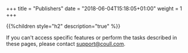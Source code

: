 +++
title = "Publishers"
date = "2018-06-04T15:18:05+01:00"
weight = 1
+++

{{%children style="h2" description="true" %}}

If you can't access specific features or perform the tasks described in these pages, please contact [support@coull.com](mailto:support@coull.com).

